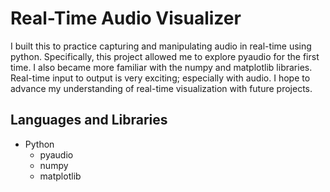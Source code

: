 # Real-Time Audio Visualizer

I built this to practice capturing and manipulating audio in real-time using python.
Specifically, this project allowed me to explore pyaudio for the first time.
I also became more familiar with the numpy and matplotlib libraries.
Real-time input to output is very exciting; especially with audio.
I hope to advance my understanding of real-time visualization with future projects.

## Languages and Libraries

- Python
    - pyaudio
    - numpy
    - matplotlib